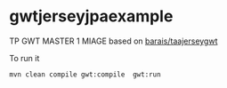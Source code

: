 gwtjerseyjpaexample
===================

TP GWT MASTER 1 MIAGE based on  [barais/taajerseygwt](https://github.com/barais/taajerseygwt.git)

To run it

```bash
mvn clean compile gwt:compile  gwt:run
